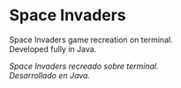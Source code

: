 # Space Invaders

Space Invaders game recreation on terminal.<br>
Developed fully in Java.

<i>
  Space Invaders recreado sobre terminal.<br>
  Desarrollado en Java.
</i>
